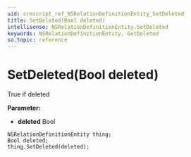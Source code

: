 ```yaml
---
uid: crmscript_ref_NSRelationDefinitionEntity_SetDeleted
title: SetDeleted(Bool deleted)
intellisense: NSRelationDefinitionEntity.SetDeleted
keywords: NSRelationDefinitionEntity, GetDeleted
so.topic: reference
---
```


# SetDeleted(Bool deleted)

True if deleted

**Parameter:** 
 - **deleted** Bool

```crmscript
NSRelationDefinitionEntity thing;
Bool deleted;
thing.SetDeleted(deleted);
```

